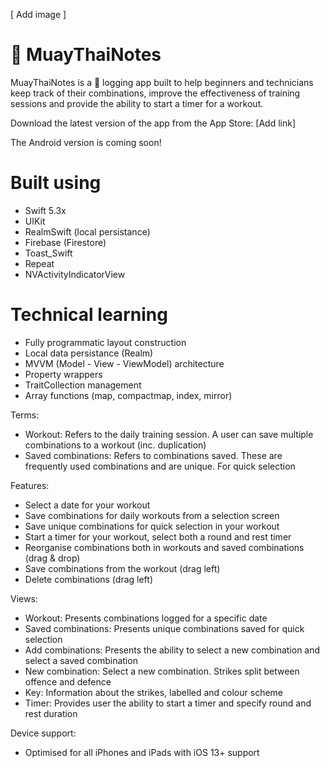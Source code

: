 [ Add image ]

# :boxing_glove: MuayThaiNotes
MuayThaiNotes is a :boxing_glove: logging app built to help beginners and technicians keep track of their combinations, improve the effectiveness of training sessions and provide the ability to start a timer for a workout.

Download the latest version of the app from the App Store: [Add link]

The Android version is coming soon!

# Built using
- Swift 5.3x
- UIKit
- RealmSwift (local persistance)
- Firebase (Firestore)
- Toast_Swift
- Repeat
- NVActivityIndicatorView

# Technical learning
- Fully programmatic layout construction
- Local data persistance (Realm)
- MVVM (Model - View - ViewModel) architecture
- Property wrappers
- TraitCollection management
- Array functions (map, compactmap, index, mirror)

Terms: 
- Workout: Refers to the daily training session. A user can save multiple combinations to a workout (inc. duplication)
- Saved combinations: Refers to combinations saved. These are frequently used combinations and are unique. For quick selection

Features:
- Select a date for your workout
- Save combinations for daily workouts from a selection screen
- Save unique combinations for quick selection in your workout
- Start a timer for your workout, select both a round and rest timer
- Reorganise combinations both in workouts and saved combinations (drag & drop)
- Save combinations from the workout (drag left)
- Delete combinations (drag left)

Views:
- Workout: Presents combinations logged for a specific date
- Saved combinations: Presents unique combinations saved for quick selection
- Add combinations: Presents the ability to select a new combination and select a saved combination
- New combination: Select a new combination. Strikes split between offence and defence
- Key: Information about the strikes, labelled and colour scheme
- Timer: Provides user the ability to start a timer and specify round and rest duration

Device support:
- Optimised for all iPhones and iPads with iOS 13+ support
